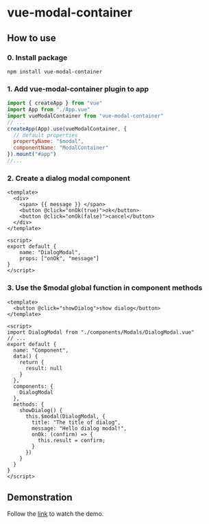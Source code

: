 # vue-modal-container

## How to use
### 0. Install package
```
npm install vue-modal-container
```

### 1. Add vue-modal-container plugin to app
```js
import { createApp } from "vue"
import App from "./App.vue"
import vueModalContainer from "vue-modal-container"
// ...
createApp(App).use(vueModalContainer, {
  // default properties
  propertyName: "$modal",
  componentName: "ModalContainer"
}).mount("#app")
//...
```

### 2. Create a dialog modal component
```vue
<template>
  <div>
    <span> {{ message }} </span>
    <button @click="onOk(true)">ok</button>
    <button @click="onOk(false)">cancel</button>
  </div>
</template>

<script>
export default {
    name: "DialogModal",
    props: ["onOk", "message"]
}
</script>
```

### 3. Use the $modal global function in component methods
```vue
<template>
  <button @click="showDialog">show dialog</button>
</template>

<script>
import DialogModal from "./components/Modals/DialogModal.vue"
// ...
export default {
  name: "Component",
  data() {
    return {
      result: null
    }
  },
  components: {
    DialogModal
  },
  methods: {
    showDialog() {
      this.$modal(DialogModal, {
        title: "The title of dialog",
        message: "Hello dialog modal!",
        onOk: (confirm) => {
          this.result = confirm;
        }
      })
    }
  }
}
</script>
```

## Demonstration
Follow the [link](https://bluesbaker.github.io/vue-modal-container) to watch the demo.